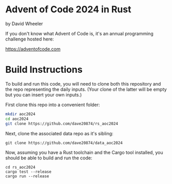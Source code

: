 # Advent of Code 2024 in Rust
by David Wheeler

If you don't know what Advent of Code is, it's an annual programming challenge hosted here:

https://adventofcode.com

# Build Instructions
To build and run this code, you will need to clone both this repository and the 
repo representing the daily inputs.  (Your clone of the latter will be empty but
you can insert your own inputs.)

First clone this repo into a convenient folder:
```bash
mkdir aoc2024
cd aoc2024
git clone https://github.com/dave20874/rs_aoc2024
```

Next, clone the associated data repo as it's sibling:
```
git clone https://github.com/dave20874/data_aoc2024
```

Now, assuming you have a Rust toolchain and the Cargo tool installed,
you should be able to build and run the code:
```
cd rs_aoc2024
cargo test --release
cargo run --release
```
